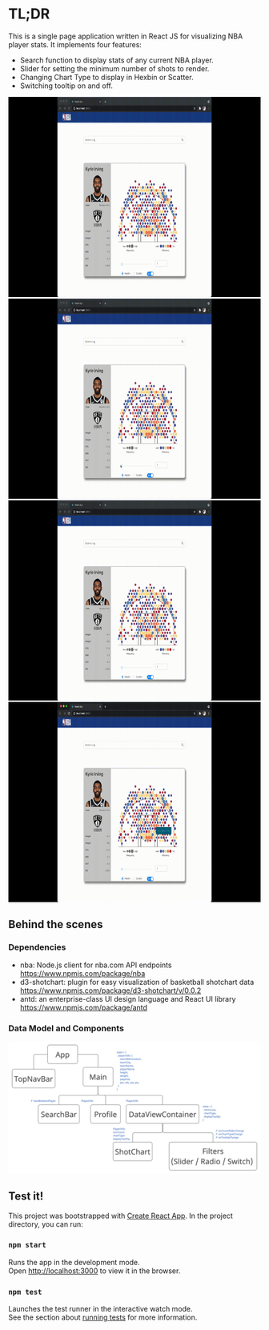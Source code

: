 # TL;DR
This is a single page application written in React JS for visualizing NBA player stats. 
It implements four features:

- Search function to display stats of any current NBA player.
- Slider for setting the minimum number of shots to render.
- Changing Chart Type to display in Hexbin or Scatter. 
- Switching tooltip on and off. 

<img src="src/assets/demo/NBA-demo-search.gif" alt="NBA-demo-search" height=400>
<img src="src/assets/demo/NBA-demo-threshold.gif" alt="NBA-demo-threshold" height=400>
<img src="src/assets/demo/NBA-demo-chartType.gif" alt="NBA-demo-chartType" height=400>
<img src="src/assets/demo/NBA-demo-toolTip.gif" alt="NBA-demo-toolTip" height=400>

## Behind the scenes
### Dependencies 
- nba: Node.js client for nba.com API endpoints https://www.npmjs.com/package/nba
- d3-shotchart: plugin for easy visualization of basketball shotchart data https://www.npmjs.com/package/d3-shotchart/v/0.0.2
- antd: an enterprise-class UI design language and React UI library https://www.npmjs.com/package/antd

### Data Model and Components
<img src="src/assets/demo/NBA-demo-dataModel.png" alt="NBA-demo-dataModel">

## Test it!

This project was bootstrapped with [Create React App](https://github.com/facebook/create-react-app).
In the project directory, you can run:

### `npm start`

Runs the app in the development mode.\
Open [http://localhost:3000](http://localhost:3000) to view it in the browser.


### `npm test`

Launches the test runner in the interactive watch mode.\
See the section about [running tests](https://facebook.github.io/create-react-app/docs/running-tests) for more information.

